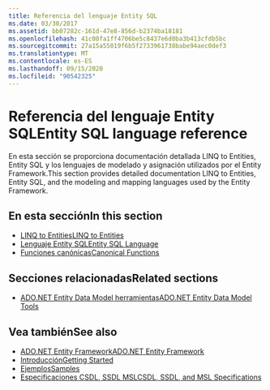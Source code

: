 ```yaml
---
title: Referencia del lenguaje Entity SQL
ms.date: 03/30/2017
ms.assetid: bb07282c-161d-47e8-856d-b2374ba18181
ms.openlocfilehash: 41c08fa1ff4706be5c8437e6d0ba3b413cfdb5bc
ms.sourcegitcommit: 27a15a55019f6b5f2733961738babe94aec0def3
ms.translationtype: MT
ms.contentlocale: es-ES
ms.lasthandoff: 09/15/2020
ms.locfileid: "90542325"
---
```

# <a name="entity-sql-language-reference"></a><span data-ttu-id="d58a0-102">Referencia del lenguaje Entity SQL</span><span class="sxs-lookup"><span data-stu-id="d58a0-102">Entity SQL language reference</span></span>

<span data-ttu-id="d58a0-103">En esta sección se proporciona documentación detallada LINQ to Entities, Entity SQL y los lenguajes de modelado y asignación utilizados por el Entity Framework.</span><span class="sxs-lookup"><span data-stu-id="d58a0-103">This section provides detailed documentation LINQ to Entities, Entity SQL, and the modeling and mapping languages used by the Entity Framework.</span></span>
  
## <a name="in-this-section"></a><span data-ttu-id="d58a0-104">En esta sección</span><span class="sxs-lookup"><span data-stu-id="d58a0-104">In this section</span></span>
  
- [<span data-ttu-id="d58a0-105">LINQ to Entities</span><span class="sxs-lookup"><span data-stu-id="d58a0-105">LINQ to Entities</span></span>](linq-to-entities.md)
- [<span data-ttu-id="d58a0-106">Lenguaje Entity SQL</span><span class="sxs-lookup"><span data-stu-id="d58a0-106">Entity SQL Language</span></span>](entity-sql-language.md)
- [<span data-ttu-id="d58a0-107">Funciones canónicas</span><span class="sxs-lookup"><span data-stu-id="d58a0-107">Canonical Functions</span></span>](canonical-functions.md)

## <a name="related-sections"></a><span data-ttu-id="d58a0-108">Secciones relacionadas</span><span class="sxs-lookup"><span data-stu-id="d58a0-108">Related sections</span></span>

- <span data-ttu-id="d58a0-109">[ADO.NET Entity Data Model herramientas](/previous-versions/dotnet/netframework-4.0/bb399249(v=vs.100))</span><span class="sxs-lookup"><span data-stu-id="d58a0-109">[ADO.NET Entity Data Model Tools](/previous-versions/dotnet/netframework-4.0/bb399249(v=vs.100))</span></span>  
  
## <a name="see-also"></a><span data-ttu-id="d58a0-110">Vea también</span><span class="sxs-lookup"><span data-stu-id="d58a0-110">See also</span></span>

- [<span data-ttu-id="d58a0-111">ADO.NET Entity Framework</span><span class="sxs-lookup"><span data-stu-id="d58a0-111">ADO.NET Entity Framework</span></span>](../index.md)
- [<span data-ttu-id="d58a0-112">Introducción</span><span class="sxs-lookup"><span data-stu-id="d58a0-112">Getting Started</span></span>](../getting-started.md)
- <span data-ttu-id="d58a0-113">[Ejemplos](/previous-versions/dotnet/netframework-4.0/bb738547(v=vs.100))</span><span class="sxs-lookup"><span data-stu-id="d58a0-113">[Samples](/previous-versions/dotnet/netframework-4.0/bb738547(v=vs.100))</span></span>
- [<span data-ttu-id="d58a0-114">Especificaciones CSDL, SSDL MSL</span><span class="sxs-lookup"><span data-stu-id="d58a0-114">CSDL, SSDL, and MSL Specifications</span></span>](/ef/ef6/modeling/designer/advanced/edmx/csdl-spec)
